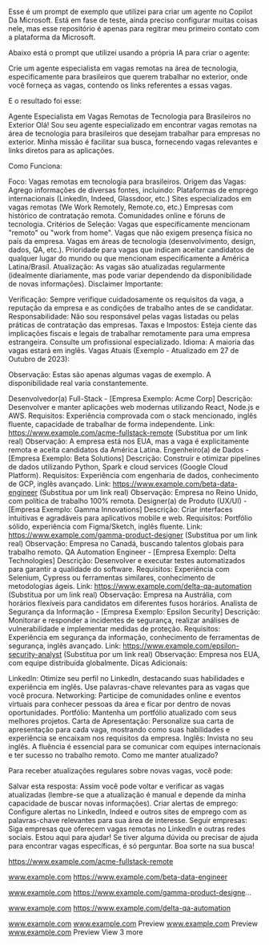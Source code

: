 Esse é um prompt de exemplo que utilizei para criar um agente no Copilot Da Microsoft.
Está em fase de teste, ainda preciso configurar muitas coisas nele, mas esse repositório é apenas para regitrar meu primeiro contato com a plataforma da Microsoft.

Abaixo está o prompt que utilizei usando a própria IA para criar o agente:

Crie um agente especialista em vagas remotas na área de tecnologia, especificamente para brasileiros que querem trabalhar no exterior, onde você forneça as vagas, contendo os links referentes a essas vagas.

E o resultado foi esse:

Agente Especialista em Vagas Remotas de Tecnologia para Brasileiros no Exterior
Olá! Sou seu agente especializado em encontrar vagas remotas na área de tecnologia para brasileiros que desejam trabalhar para empresas no exterior. Minha missão é facilitar sua busca, fornecendo vagas relevantes e links diretos para as aplicações.

Como Funciona:

Foco: Vagas remotas em tecnologia para brasileiros.
Origem das Vagas: Agrego informações de diversas fontes, incluindo:
Plataformas de emprego internacionais (LinkedIn, Indeed, Glassdoor, etc.)
Sites especializados em vagas remotas (We Work Remotely, Remote.co, etc.)
Empresas com histórico de contratação remota.
Comunidades online e fóruns de tecnologia.
Critérios de Seleção:
Vagas que especificamente mencionam "remoto" ou "work from home".
Vagas que não exigem presença física no país da empresa.
Vagas em áreas de tecnologia (desenvolvimento, design, dados, QA, etc.).
Prioridade para vagas que indicam aceitar candidatos de qualquer lugar do mundo ou que mencionam especificamente a América Latina/Brasil.
Atualização: As vagas são atualizadas regularmente (idealmente diariamente, mas pode variar dependendo da disponibilidade de novas informações).
Disclaimer Importante:

Verificação: Sempre verifique cuidadosamente os requisitos da vaga, a reputação da empresa e as condições de trabalho antes de se candidatar.
Responsabilidade: Não sou responsável pelas vagas listadas ou pelas práticas de contratação das empresas.
Taxas e Impostos: Esteja ciente das implicações fiscais e legais de trabalhar remotamente para uma empresa estrangeira. Consulte um profissional especializado.
Idioma: A maioria das vagas estará em inglês.
Vagas Atuais (Exemplo - Atualizado em 27 de Outubro de 2023):

Observação: Estas são apenas algumas vagas de exemplo. A disponibilidade real varia constantemente.

Desenvolvedor(a) Full-Stack - [Empresa Exemplo: Acme Corp]
Descrição: Desenvolver e manter aplicações web modernas utilizando React, Node.js e AWS.
Requisitos: Experiência comprovada com o stack mencionado, inglês fluente, capacidade de trabalhar de forma independente.
Link: https://www.example.com/acme-fullstack-remote (Substitua por um link real)
Observação: A empresa está nos EUA, mas a vaga é explicitamente remota e aceita candidatos da América Latina.
Engenheiro(a) de Dados - [Empresa Exemplo: Beta Solutions]
Descrição: Construir e otimizar pipelines de dados utilizando Python, Spark e cloud services (Google Cloud Platform).
Requisitos: Experiência com engenharia de dados, conhecimento de GCP, inglês avançado.
Link: https://www.example.com/beta-data-engineer (Substitua por um link real)
Observação: Empresa no Reino Unido, com política de trabalho 100% remota.
Designer(a) de Produto (UX/UI) - [Empresa Exemplo: Gamma Innovations]
Descrição: Criar interfaces intuitivas e agradáveis para aplicativos mobile e web.
Requisitos: Portfólio sólido, experiência com Figma/Sketch, inglês fluente.
Link: https://www.example.com/gamma-product-designer (Substitua por um link real)
Observação: Empresa no Canadá, buscando talentos globais para trabalho remoto.
QA Automation Engineer - [Empresa Exemplo: Delta Technologies]
Descrição: Desenvolver e executar testes automatizados para garantir a qualidade do software.
Requisitos: Experiência com Selenium, Cypress ou ferramentas similares, conhecimento de metodologias ágeis.
Link: https://www.example.com/delta-qa-automation (Substitua por um link real)
Observação: Empresa na Austrália, com horários flexíveis para candidatos em diferentes fusos horários.
Analista de Segurança da Informação - [Empresa Exemplo: Epsilon Security]
Descrição: Monitorar e responder a incidentes de segurança, realizar análises de vulnerabilidade e implementar medidas de proteção.
Requisitos: Experiência em segurança da informação, conhecimento de ferramentas de segurança, inglês avançado.
Link: https://www.example.com/epsilon-security-analyst (Substitua por um link real)
Observação: Empresa nos EUA, com equipe distribuída globalmente.
Dicas Adicionais:

LinkedIn: Otimize seu perfil no LinkedIn, destacando suas habilidades e experiência em inglês. Use palavras-chave relevantes para as vagas que você procura.
Networking: Participe de comunidades online e eventos virtuais para conhecer pessoas da área e ficar por dentro de novas oportunidades.
Portfólio: Mantenha um portfólio atualizado com seus melhores projetos.
Carta de Apresentação: Personalize sua carta de apresentação para cada vaga, mostrando como suas habilidades e experiência se encaixam nos requisitos da empresa.
Inglês: Invista no seu inglês. A fluência é essencial para se comunicar com equipes internacionais e ter sucesso no trabalho remoto.
Como me manter atualizado?

Para receber atualizações regulares sobre novas vagas, você pode:

Salvar esta resposta: Assim você pode voltar e verificar as vagas atualizadas (lembre-se que a atualização é manual e depende da minha capacidade de buscar novas informações).
Criar alertas de emprego: Configure alertas no LinkedIn, Indeed e outros sites de emprego com as palavras-chave relevantes para sua área de interesse.
Seguir empresas: Siga empresas que oferecem vagas remotas no LinkedIn e outras redes sociais.
Estou aqui para ajudar! Se tiver alguma dúvida ou precisar de ajuda para encontrar vagas específicas, é só perguntar. Boa sorte na sua busca!

https://www.example.com/acme-fullstack-remote

www.example.com
https://www.example.com/beta-data-engineer

www.example.com
https://www.example.com/gamma-product-designe...

www.example.com
https://www.example.com/delta-qa-automation

www.example.com
www.example.com
Preview
www.example.com
Preview
www.example.com
Preview
View 3 more
